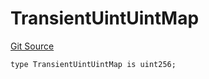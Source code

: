# TransientUintUintMap
[Git Source](https://github.com/lidofinance/community-staking-module/blob/d9f9dfd1023f7776110e7eb983ac3b5174e93893/src/lib/TransientUintUintMapLib.sol)


```solidity
type TransientUintUintMap is uint256;
```

